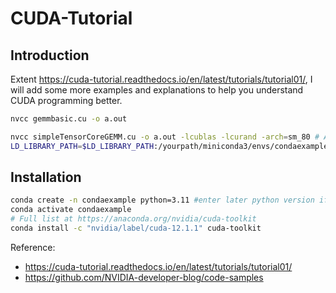 # CUDA-Tutorial

## Introduction

Extent https://cuda-tutorial.readthedocs.io/en/latest/tutorials/tutorial01/, I will add some more examples and explanations to help you understand CUDA programming better.


```bash
nvcc gemmbasic.cu -o a.out
```


```bash
nvcc simpleTensorCoreGEMM.cu -o a.out -lcublas -lcurand -arch=sm_80 # A100
LD_LIBRARY_PATH=$LD_LIBRARY_PATH:/yourpath/miniconda3/envs/condaexample/lib ./a.out 
```

## Installation

```bash
conda create -n condaexample python=3.11 #enter later python version if needed
conda activate condaexample 
# Full list at https://anaconda.org/nvidia/cuda-toolkit
conda install -c "nvidia/label/cuda-12.1.1" cuda-toolkit
```



Reference:
- https://cuda-tutorial.readthedocs.io/en/latest/tutorials/tutorial01/
- https://github.com/NVIDIA-developer-blog/code-samples
